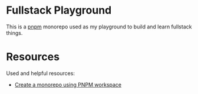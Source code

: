 # Fullstack Playground

This is a [pnpm](https://pnpm.io/) monorepo used as my playground to build and learn fullstack things.

# Resources

Used and helpful resources:

- [Create a monorepo using PNPM workspace](https://dev.to/vinomanick/create-a-monorepo-using-pnpm-workspace-1ebn)

